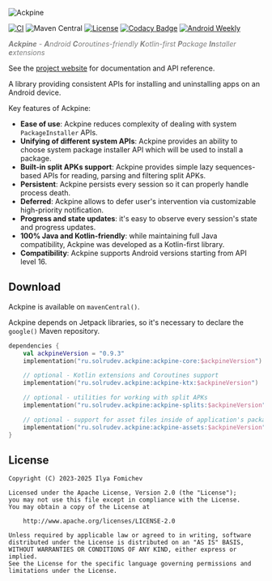 ![Ackpine](docs/images/logo-text-colored.svg)

[![CI](https://github.com/solrudev/Ackpine/actions/workflows/ci.yml/badge.svg)](https://github.com/solrudev/Ackpine/actions/workflows/ci.yml)
![Maven Central](https://img.shields.io/maven-central/v/ru.solrudev.ackpine/ackpine-core)
[![License](https://img.shields.io/badge/License-Apache_2.0-blue.svg)](https://github.com/solrudev/Ackpine/blob/master/LICENSE)
[![Codacy Badge](https://app.codacy.com/project/badge/Grade/c3014b1eee9648959b70ee6bbad51489)](https://app.codacy.com/gh/solrudev/Ackpine/dashboard?utm_source=gh&utm_medium=referral&utm_content=&utm_campaign=Badge_grade)
[![Android Weekly](https://androidweekly.net/issues/issue-593/badge)](https://androidweekly.net/issues/issue-593)

<span style="color:#808080">_**Ackpine** - **A**ndroid **C**oroutines-friendly **K**otlin-first **P**ackage **In**staller **e**xtensions_</span>

See the [project website](https://ackpine.solrudev.ru) for documentation and API reference.

A library providing consistent APIs for installing and uninstalling apps on an Android device.

Key features of Ackpine:

- **Ease of use**: Ackpine reduces complexity of dealing with system `PackageInstaller` APIs.
- **Unifying of different system APIs**: Ackpine provides an ability to choose system package installer API which will be used to install a package.
- **Built-in split APKs support**: Ackpine provides simple lazy sequences-based APIs for reading, parsing and filtering split APKs.
- **Persistent**: Ackpine persists every session so it can properly handle process death.
- **Deferred**: Ackpine allows to defer user's intervention via customizable high-priority notification.
- **Progress and state updates**: it's easy to observe every session's state and progress updates.
- **100% Java and Kotlin-friendly**: while maintaining full Java compatibility, Ackpine was developed as a Kotlin-first library.
- **Compatibility**: Ackpine supports Android versions starting from API level 16.

Download
--------

Ackpine is available on `mavenCentral()`.

Ackpine depends on Jetpack libraries, so it's necessary to declare the `google()` Maven repository.

```kotlin
dependencies {
    val ackpineVersion = "0.9.3"
    implementation("ru.solrudev.ackpine:ackpine-core:$ackpineVersion")

    // optional - Kotlin extensions and Coroutines support
    implementation("ru.solrudev.ackpine:ackpine-ktx:$ackpineVersion")

    // optional - utilities for working with split APKs
    implementation("ru.solrudev.ackpine:ackpine-splits:$ackpineVersion")

    // optional - support for asset files inside of application's package
    implementation("ru.solrudev.ackpine:ackpine-assets:$ackpineVersion")
}
```

License
-------

    Copyright (C) 2023-2025 Ilya Fomichev
    
    Licensed under the Apache License, Version 2.0 (the "License");
    you may not use this file except in compliance with the License.
    You may obtain a copy of the License at
    
        http://www.apache.org/licenses/LICENSE-2.0
    
    Unless required by applicable law or agreed to in writing, software
    distributed under the License is distributed on an "AS IS" BASIS,
    WITHOUT WARRANTIES OR CONDITIONS OF ANY KIND, either express or implied.
    See the License for the specific language governing permissions and
    limitations under the License.
